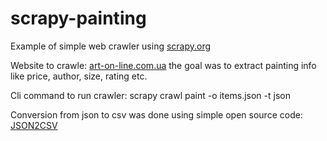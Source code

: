 scrapy-painting
===============

Example of simple web crawler using [scrapy.org](http://scrapy.org)

Website to crawle: [art-on-line.com.ua](http://art-on-line.com.ua)
the goal was to extract painting info like price, author, size, rating etc.

Cli command to run crawler:
scrapy crawl paint -o items.json -t json

Conversion from json to csv was done using simple open source code:
[JSON2CSV](https://github.com/danmandle/JSON2CSV)

